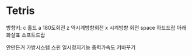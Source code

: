 # Tetris

방향키:
c 홀드
a 180도회전
z 역시계방향회전
x 시계방향 회전 
space 하드드랍
아래화살표 소프트드랍


안만든거
가방시스템
스핀
일시정지기능
중력가속도
키바꾸기
